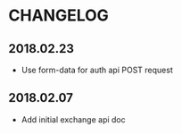 # CHANGELOG

## 2018.02.23

* Use form-data for auth api POST request

## 2018.02.07

* Add initial exchange api doc
